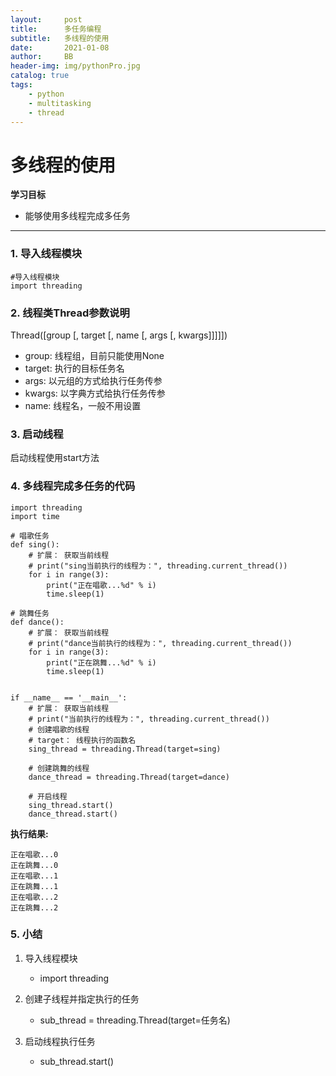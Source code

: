 ```yaml
---
layout:     post
title:      多任务编程
subtitle:   多线程的使用
date:       2021-01-08
author:     BB
header-img: img/pythonPro.jpg
catalog: true
tags:
    - python
    - multitasking
    - thread
---
```




多线程的使用
============

**学习目标**

-   能够使用多线程完成多任务

* * * * *

### 1. 导入线程模块 

    #导入线程模块
    import threading

### 2. 线程类Thread参数说明 

Thread([group [, target [, name [, args [, kwargs]]]]])

-   group: 线程组，目前只能使用None
-   target: 执行的目标任务名
-   args: 以元组的方式给执行任务传参
-   kwargs: 以字典方式给执行任务传参
-   name: 线程名，一般不用设置

### 3. 启动线程 

启动线程使用start方法

### 4. 多线程完成多任务的代码 

    import threading
    import time
    
    # 唱歌任务
    def sing():
        # 扩展： 获取当前线程
        # print("sing当前执行的线程为：", threading.current_thread())
        for i in range(3):
            print("正在唱歌...%d" % i)
            time.sleep(1)
    
    # 跳舞任务
    def dance():
        # 扩展： 获取当前线程
        # print("dance当前执行的线程为：", threading.current_thread())
        for i in range(3):
            print("正在跳舞...%d" % i)
            time.sleep(1)


    if __name__ == '__main__':
        # 扩展： 获取当前线程
        # print("当前执行的线程为：", threading.current_thread())
        # 创建唱歌的线程
        # target： 线程执行的函数名
        sing_thread = threading.Thread(target=sing)
    
        # 创建跳舞的线程
        dance_thread = threading.Thread(target=dance)
    
        # 开启线程
        sing_thread.start()
        dance_thread.start()

**执行结果:**

    正在唱歌...0
    正在跳舞...0
    正在唱歌...1
    正在跳舞...1
    正在唱歌...2
    正在跳舞...2

### 5. 小结 

1.  导入线程模块
    -   import threading

2.  创建子线程并指定执行的任务
    -   sub\_thread = threading.Thread(target=任务名)

3.  启动线程执行任务
    -   sub\_thread.start()

